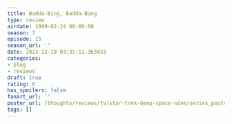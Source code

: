 ```yaml
---
title: Badda-Bing, Badda-Bang
type: review
airdate: 1999-02-24 00:00:00
season: 7
episode: 15
season_url: ''
date: 2023-12-10 03:35:11.363433
categories:
- blog
- reviews
draft: true
rating: 0
has_spoilers: false
fanart_url: ''
poster_url: /thoughts/reviews/tv/star-trek-deep-space-nine/series_poster.jpg
tags: []
---
```


